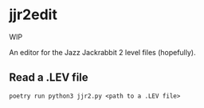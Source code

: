 # jjr2edit

WIP

An editor for the Jazz Jackrabbit 2 level files (hopefully).

## Read a .LEV file

`poetry run python3 jjr2.py <path to a .LEV file>`
